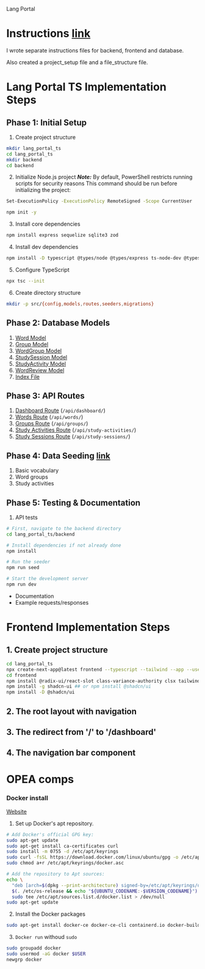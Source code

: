 Lang Portal

# Instructions [link](../instructions)

I wrote separate instructions files for backend, frontend and database.

Also created a project_setup file and a file_structure file.

# Lang Portal TS Implementation Steps

## Phase 1: Initial Setup
1. Create project structure
```bash
mkdir lang_portal_ts
cd lang_portal_ts
mkdir backend
cd backend
```

2. Initialize Node.js project
***Note:*** By default, PowerShell restricts running scripts for security reasons
 This command should be run before initializing the project:
```bash
Set-ExecutionPolicy -ExecutionPolicy RemoteSigned -Scope CurrentUser
```
```bash
npm init -y
```

3. Install core dependencies
```bash
npm install express sequelize sqlite3 zod
```

4. Install dev dependencies
```bash
npm install -D typescript @types/node @types/express ts-node-dev @types/sequelize
```

5. Configure TypeScript
```bash
npx tsc --init
```

6. Create directory structure
```bash
mkdir -p src/{config,models,routes,seeders,migrations}
```

## Phase 2: Database Models

1. [Word Model](../lang_portal_ts/backend/src/models/Word.ts)
2. [Group Model](../lang_portal_ts/backend/src/models/Group.ts)
3. [WordGroup Model](../lang_portal_ts/backend/src/models/WordGroup.ts)
4. [StudySession Model](../lang_portal_ts/backend/src/models/StudySession.ts)
5. [StudyActivity Model](../lang_portal_ts/backend/src/models/StudyActivity.ts)
6. [WordReview Model](../lang_portal_ts/backend/src/models/WordReview.ts)
7. [Index File](../lang_portal_ts/backend/src/index.ts) 

## Phase 3: API Routes
1. [Dashboard Route](../lang_portal_ts/backend/src/routes/dashboard.ts) (`/api/dashboard/`)
2. [Words Route](../lang_portal_ts/backend/src/routes/words.ts) (`/api/words/`)
3. [Groups Route](../lang_portal_ts/backend/src/routes/groups.ts) (`/api/groups/`)
4. [Study Activities Route](../lang_portal_ts/backend/src/routes/study-activities.ts) (`/api/study-activities/`)
5. [Study Sessions Route](../lang_portal_ts/backend/src/routes/study-sessions.ts) (`/api/study-sessions/`)

## Phase 4: Data Seeding [link](../lang_portal_ts/backend/src/seeders) 
1. Basic vocabulary
2. Word groups
3. Study activities

## Phase 5: Testing & Documentation
1. API tests
```bash
# First, navigate to the backend directory
cd lang_portal_ts/backend

# Install dependencies if not already done
npm install

# Run the seeder
npm run seed

# Start the development server
npm run dev
```
- Documentation
- Example requests/responses

# Frontend Implementation Steps

## 1. Create project structure
```bash
cd lang_portal_ts
npx create-next-app@latest frontend --typescript --tailwind --app --use-npm
cd frontend
npm install @radix-ui/react-slot class-variance-authority clsx tailwind-merge lucide-react
npm install -g shadcn-ui ## or npm install @shadcn/ui
npm install -D @shadcn/ui
```
## 2. The root layout with navigation


## 3. The redirect from '/' to '/dashboard'


## 4. The navigation bar component



# OPEA comps

### Docker install

[Website](https://docs.docker.com/engine/install/ubuntu/)

1. Set up Docker's apt repository.
```sh
# Add Docker's official GPG key:
sudo apt-get update
sudo apt-get install ca-certificates curl
sudo install -m 0755 -d /etc/apt/keyrings
sudo curl -fsSL https://download.docker.com/linux/ubuntu/gpg -o /etc/apt/keyrings/docker.asc
sudo chmod a+r /etc/apt/keyrings/docker.asc

# Add the repository to Apt sources:
echo \
  "deb [arch=$(dpkg --print-architecture) signed-by=/etc/apt/keyrings/docker.asc] https://download.docker.com/linux/ubuntu \
  $(. /etc/os-release && echo "${UBUNTU_CODENAME:-$VERSION_CODENAME}") stable" | \
  sudo tee /etc/apt/sources.list.d/docker.list > /dev/null
sudo apt-get update
```

2. Install the Docker packages
```sh
sudo apt-get install docker-ce docker-ce-cli containerd.io docker-buildx-plugin docker-compose-plugin
```

3. `Docker run` withoud `sudo`
```sh
sudo groupadd docker
sudo usermod -aG docker $USER
newgrp docker
```










